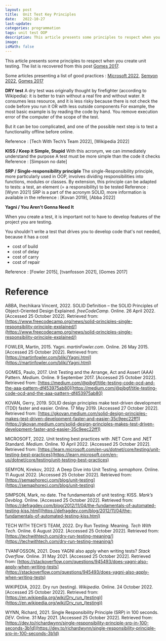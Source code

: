 ```yaml
---
layout: post
title:  Unit Test Key Principles
date:   2022-10-27
last-update: 
categories: programmation
tags: unit test OOP
description: This article presents some principles to respect when you create unit testing (DRY test, KISS, SRP and Yagni).
image: 
isMath: false
---
```


This article presents some principles to respect when you create unit testing. The list is recovered from this post  [Gomes 2017](https://medium.com/@pjbgf/title-testing-code-ocd-and-the-aaa-pattern-df453975ab80).

Some articles presenting a list of good practices : [Microsoft 2022](https://learn.microsoft.com/en-us/dotnet/core/testing/unit-testing-best-practices), [Semyon 2022](https://semaphoreci.com/blog/unit-testing), [Gomes 2017](https://medium.com/@pjbgf/title-testing-code-ocd-and-the-aaa-pattern-df453975ab80)

**DRY test**
A dry test was originally thought by firefighter (according to Wikipedia): it is better to train without a real fire  and without water. It consumes less resource, and it is less risky because there is not
check the code before you run it OR with less outside components
For example, the most basic example is by reading the code by hand. You remove execution error of the computer of the scope of the test.

But it can be too complicated, and one of the possible next step is to test a functionality offline before online.

Reference : [Tech With Tech’s Team 2022], [Wikipedia 2022]

**KISS / Keep it Simple, Stupid**
With this acronym, we can immediately understand the purpose
A test must be more simple than the code it checks
Reference : [Simpson no date]



**SRP / Single-responsibility principle**
The single-Responsibility principle, more particularly used in OOP, involves dividing responsibilities into functions, modules or classes. By extension, this principle can be adapted to tests: a test, an element (= a responsibility) to be tested
Reference : [Wynn 2021]
SRP is a part of the acronym SOLID, more information is available in the reference : [Kovan 2019], [Abba 2022]

**Yagni / You Aren't Gonna Need It**

When you create a test, it is important not to have to develop features of the project you are testing.

You shouldn't write a test that drives you to develop code that's not needed, because it has a cost

- cost of build
- cost of delay
- cost of carry
- cost of repair 

Reference : [Fowler 2015], [tvanfosson 2021], [Gomes 2017]

# Reference

ABBA, Ihechikara Vincent, 2022. SOLID Definition – the SOLID Principles of Object-Oriented Design Explained. *freeCodeCamp*. Online. 26 April 2022. [Accessed 25 October 2022]. Retrieved from: [https://www.freecodecamp.org/news/solid-principles-single-responsibility-principle-explained/](https://www.freecodecamp.org/news/solid-principles-single-responsibility-principle-explained/)

FOWLER, Martin, 2015. Yagni. *martinFowler.com*. Online. 26 May 2015. [Accessed 25 October 2022]. Retrieved from: [https://martinfowler.com/bliki/Yagni.html](https://martinfowler.com/bliki/Yagni.html)

GOMES, Paulo, 2017. Unit Testing and the Arrange, Act and Assert (AAA) Pattern. *Medium*. Online. 9 September 2017. [Accessed 25 October 2022]. Retrieved from: [https://medium.com/@pjbgf/title-testing-code-ocd-and-the-aaa-pattern-df453975ab80](https://medium.com/@pjbgf/title-testing-code-ocd-and-the-aaa-pattern-df453975ab80)

KOVAN, Gerry, 2019. SOLID design principles make test-driven development (TDD) faster and easier. Online. 17 May 2019. [Accessed 27 October 2022]. Retrieved from: [https://gkovan.medium.com/solid-design-principles-makes-test-driven-development-faster-and-easier-35c9eec22ff1](https://gkovan.medium.com/solid-design-principles-makes-test-driven-development-faster-and-easier-35c9eec22ff1)

MICROSOFT, 2022. Unit testing best practices with .NET Core and .NET Standard. *Medium*. Online. 10 April 2022. [Accessed 25 October 2022]. Retrieved from: [https://learn.microsoft.com/en-us/dotnet/core/testing/unit-testing-best-practices](https://learn.microsoft.com/en-us/dotnet/core/testing/unit-testing-best-practices)

SEMYON, Kirekov, 2022. A Deep Dive into Unit Testing. *semaphore*. Online. 11 August 2022. [Accessed 25 October 2022]. Retrieved from: [https://semaphoreci.com/blog/unit-testing](https://semaphoreci.com/blog/unit-testing)

SIMPSON, Mark, no date. The fundamentals of unit testing: KISS. *Mark’s Devblog*. Online. [Accessed 25 October 2022]. Retrieved from: [https://defragdev.com/blog/2012/11/04/the-fundamentals-of-automated-testing-kiss.html](https://defragdev.com/blog/2012/11/04/the-fundamentals-of-automated-testing-kiss.html)

TECH WITH TECH’S TEAM, 2022. Dry Run Testing: Meaning. *Tech With Tech*. Online. 6 August 2022. [Accessed 25 October 2022]. Retrieved from: [https://techwithtech.com/dry-run-testing-meaning/](https://techwithtech.com/dry-run-testing-meaning/)

TVANFOSSON, 2021. Does YAGNI also apply when writing tests? *Stack Overflow*. Online. 31 May 2021. [Accessed 25 October 2022]. Retrieved from: [https://stackoverflow.com/questions/945493/does-yagni-also-apply-when-writing-tests](https://stackoverflow.com/questions/945493/does-yagni-also-apply-when-writing-tests)

WIKIPEDIA, 2022. Dry run (testing). *Wikipedia*. Online. 24 October 2022. [Accessed 25 October 2022]. Retrieved from: [https://en.wikipedia.org/wiki/Dry_run_(testing)](https://en.wikipedia.org/wiki/Dry_run_(testing))

WYNN, Richard, 2021. Single Responsibility Principle (SRP) in 100 seconds. *DEV*. Online. 31 May 2021. [Accessed 25 October 2022]. Retrieved from: [https://dev.to/richardwynn/single-responsibility-principle-srp-in-100-seconds-3b1d](https://dev.to/richardwynn/single-responsibility-principle-srp-in-100-seconds-3b1d)